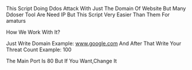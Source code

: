This Script Doing Ddos Attack With Just The Domain Of Website But Many Ddoser Tool Are Need IP But This Script Very Easier Than Them For amaturs


How We Work With It?

Just Write Domain Example: www.google.com
And After That Write Your Threat Count Example: 100

The Main Port Is 80 But If You Want,Change It

